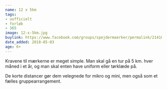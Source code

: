 ```yaml
---
name: 12 x 5km
tags:
- uofficielt
- forløb
- 365
image: 12-x-5km.jpg
buylink: https://www.facebook.com/groups/spejdermaerker/permalink/2141069462791758/
date_added: 2018-05-03
age: 6+
---
```

Kravene til mærkerne er meget simple. Man skal gå en tur på 5 km. hver måned i et år, og man skal enten have uniform eller tørklæde på.

De korte distancer gør dem velegnede for mikro og mini, men også som et fælles gruppearrangement.
